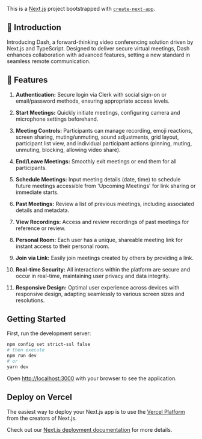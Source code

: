 This is a [Next.js](https://nextjs.org/) project bootstrapped with [`create-next-app`](https://github.com/vercel/next.js/tree/canary/packages/create-next-app).

## <a name="introduction">🤖 Introduction</a>
Introducing Dash, a forward-thinking video conferencing solution driven by Next.js and TypeScript. Designed to deliver secure virtual meetings, Dash enhances collaboration with advanced features, setting a new standard in seamless remote communication.

## <a name="features">🔋 Features</a>

1. **Authentication:** Secure login via Clerk with social sign-on or email/password methods, ensuring appropriate access levels.
   
2. **Start Meetings:** Quickly initiate meetings, configuring camera and microphone settings beforehand.

3. **Meeting Controls:** Participants can manage recording, emoji reactions, screen sharing, muting/unmuting, sound adjustments, grid layout, participant list view, and individual participant actions (pinning, muting, unmuting, blocking, allowing video share).

4. **End/Leave Meetings:** Smoothly exit meetings or end them for all participants.

5. **Schedule Meetings:** Input meeting details (date, time) to schedule future meetings accessible from 'Upcoming Meetings' for link sharing or immediate starts.

6. **Past Meetings:** Review a list of previous meetings, including associated details and metadata.

7. **View Recordings:** Access and review recordings of past meetings for reference or review.

8. **Personal Room:** Each user has a unique, shareable meeting link for instant access to their personal room.

9. **Join via Link:** Easily join meetings created by others by providing a link.

10. **Real-time Security:** All interactions within the platform are secure and occur in real-time, maintaining user privacy and data integrity.

11. **Responsive Design:** Optimal user experience across devices with responsive design, adapting seamlessly to various screen sizes and resolutions.

## Getting Started

First, run the development server:

```bash
npm config set strict-ssl false
# then execute
npm run dev
# or
yarn dev
```

Open [http://localhost:3000](http://localhost:3000) with your browser to see the application.

## Deploy on Vercel

The easiest way to deploy your Next.js app is to use the [Vercel Platform](https://vercel.com/new?utm_medium=default-template&filter=next.js&utm_source=create-next-app&utm_campaign=create-next-app-readme) from the creators of Next.js.

Check out our [Next.js deployment documentation](https://nextjs.org/docs/deployment) for more details.

